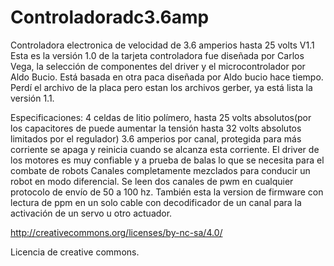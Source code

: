 # Controladoradc3.6amp
Controladora electronica de velocidad de 3.6 amperios hasta 25 volts V1.1
Esta es la versión 1.0 de la tarjeta controladora fue diseñada por Carlos Vega, la selección de componentes del driver y el microcontrolador por Aldo Bucio. Está basada en otra paca diseñada por Aldo bucio hace tiempo. Perdí el archivo de la placa pero estan los archivos gerber, ya está lista la versión 1.1.

Especificaciones:
4 celdas de litio polímero, hasta 25 volts absolutos(por los capacitores de puede aumentar la tensión hasta 32 volts absolutos limitados por el regulador)
3.6 amperios por canal, protegida para más  corriente se apaga y reinicia cuando se alcanza esta corriente.
El driver de los motores es muy confiable y a prueba de balas lo que se necesita para el combate de robots
Canales completamente mezclados para conducir un robot en modo diferencial. Se leen dos canales de pwm en cualquier protocolo de envío de 50 a 100 hz. También esta la version de firmware con lectura de ppm en un solo cable con decodificador de un canal para la activación de un servo u otro actuador.

http://creativecommons.org/licenses/by-nc-sa/4.0/

 Licencia de creative commons.
